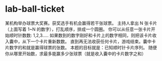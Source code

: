 # lab-ball-ticket
某机构举办球票大奖赛。获奖选手有机会赢得若干张球票。 主持人拿出 N 张卡片（上面写着 1~N 的数字），打乱顺序，排成一个圆圈。 你可以从任意一张卡片开始顺时针数数: 1,2,3..... 如果数到的数字刚好和卡片上的数字相同，则把该卡片收入囊中，从下一个卡片重新数数。 直到再无法收获任何卡片，游戏结束。囊中卡片数字的和就是赢得球票的张数。 本题的目标就是：已知顺时针卡片序列。 随便你从哪里开始数，求最多能赢多少张球票（就是收入囊中的卡片数字之和）
